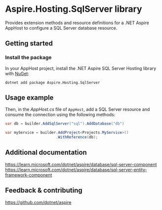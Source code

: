 # Aspire.Hosting.SqlServer library

Provides extension methods and resource definitions for a .NET Aspire AppHost to configure a SQL Server database resource.

## Getting started

### Install the package

In your AppHost project, install the .NET Aspire SQL Server Hosting library with [NuGet](https://www.nuget.org):

```dotnetcli
dotnet add package Aspire.Hosting.SqlServer
```

## Usage example

Then, in the _AppHost.cs_ file of `AppHost`, add a SQL Server resource and consume the connection using the following methods:

```csharp
var db = builder.AddSqlServer("sql").AddDatabase("db")

var myService = builder.AddProject<Projects.MyService>()
                       .WithReference(db);
```

## Additional documentation
https://learn.microsoft.com/dotnet/aspire/database/sql-server-component
https://learn.microsoft.com/dotnet/aspire/database/sql-server-entity-framework-component

## Feedback & contributing

https://github.com/dotnet/aspire
